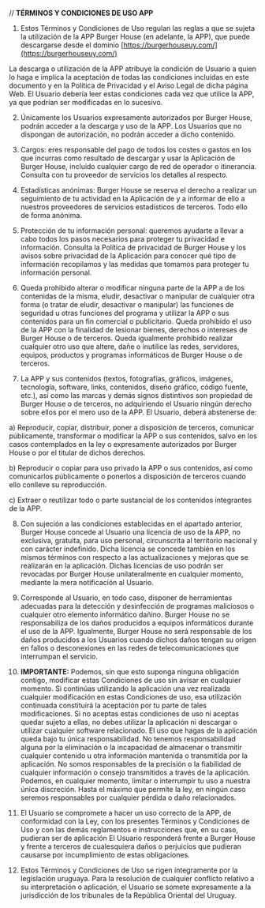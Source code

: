 // **TÉRMINOS Y CONDICIONES DE USO APP** 

1. Estos Términos y Condiciones de Uso regulan las reglas a que se sujeta la utilización de la APP Burger House (en adelante, la APP), que puede descargarse desde el dominio [https://burgerhouseuy.com/](https://burgerhouseuy.com/)

La descarga o utilización de la APP atribuye la condición de Usuario a quien lo haga e implica la aceptación de todas las condiciones incluidas en este documento y en la Política de Privacidad y el Aviso Legal de dicha página Web. El Usuario debería leer estas condiciones cada vez que utilice la APP, ya que podrían ser modificadas en lo sucesivo.

2. Únicamente los Usuarios expresamente autorizados por Burger House, podrán acceder a la descarga y uso de la APP. Los Usuarios que no dispongan de autorización, no podrán acceder a dicho contenido.

3. Cargos: eres responsable del pago de todos los costes o gastos en los que incurras como resultado de descargar y usar la Aplicación de Burger House, incluido cualquier cargo de red de operador o itinerancia. Consulta con tu proveedor de servicios los detalles al respecto.

4. Estadísticas anónimas: Burger House se reserva el derecho a realizar un seguimiento de tu actividad en la Aplicación de y a informar de ello a nuestros proveedores de servicios estadísticos de terceros. Todo ello de forma anónima.

5. Protección de tu información personal: queremos ayudarte a llevar a cabo todos los pasos necesarios para proteger tu privacidad e información. Consulta la Política de privacidad de Burger House y los avisos sobre privacidad de la Aplicación para conocer qué tipo de información recopilamos y las medidas que tomamos para proteger tu información personal.

6. Queda prohibido alterar o modificar ninguna parte de la APP a de los contenidas de la misma, eludir, desactivar o manipular de cualquier otra forma (o tratar de eludir, desactivar o manipular) las funciones de seguridad u otras funciones del programa y utilizar la APP o sus contenidos para un fin comercial o publicitario. Queda prohibido el uso de la APP con la finalidad de lesionar bienes, derechos o intereses de Burger House o de terceros. Queda igualmente prohibido realizar cualquier otro uso que altere, dañe o inutilice las redes, servidores, equipos, productos y programas informáticos de Burger House o de terceros.

7. La APP y sus contenidos (textos, fotografías, gráficos, imágenes, tecnología, software, links, contenidos, diseño gráfico, código fuente, etc.), así como las marcas y demás signos distintivos son propiedad de Burger House o de terceros, no adquiriendo el Usuario ningún derecho sobre ellos por el mero uso de la APP. El Usuario, deberá abstenerse de:

a) Reproducir, copiar, distribuir, poner a disposición de terceros, comunicar públicamente, transformar o modificar la APP o sus contenidos, salvo en los casos contemplados en la ley o expresamente autorizados por Burger House o por el titular de dichos derechos.

b) Reproducir o copiar para uso privado la APP o sus contenidos, así como comunicarlos públicamente o ponerlos a disposición de terceros cuando ello conlleve su reproducción.

c) Extraer o reutilizar todo o parte sustancial de los contenidos integrantes de la APP.

8. Con sujeción a las condiciones establecidas en el apartado anterior, Burger House concede al Usuario una licencia de uso de la APP, no exclusiva, gratuita, para uso personal, circunscrita al territorio nacional y con carácter indefinido. Dicha licencia se concede también en los mismos términos con respecto a las actualizaciones y mejoras que se realizarán en la aplicación. Dichas licencias de uso podrán ser revocadas por Burger House unilateralmente en cualquier momento, mediante la mera notificación al Usuario.

9. Corresponde al Usuario, en todo caso, disponer de herramientas adecuadas para la detección y desinfección de programas maliciosos o cualquier otro elemento informático dañino. Burger House no se responsabiliza de los daños producidos a equipos informáticos durante el uso de la APP. Igualmente, Burger House no será responsable de los daños producidos a los Usuarios cuando dichos daños tengan su origen en fallos o desconexiones en las redes de telecomunicaciones que interrumpan el servicio.

10. **IMPORTANTE:** Podemos, sin que esto suponga ninguna obligación contigo, modificar estas Condiciones de uso sin avisar en cualquier momento. Si continúas utilizando la aplicación una vez realizada cualquier modificación en estas Condiciones de uso, esa utilización continuada constituirá la aceptación por tu parte de tales modificaciones. Si no aceptas estas condiciones de uso ni aceptas quedar sujeto a ellas, no debes utilizar la aplicación ni descargar o utilizar cualquier software relacionado. El uso que hagas de la aplicación queda bajo tu única responsabilidad. No tenemos responsabilidad alguna por la eliminación o la incapacidad de almacenar o transmitir cualquier contenido u otra información mantenida o transmitida por la aplicación. No somos responsables de la precisión o la fiabilidad de cualquier información o consejo transmitidos a través de la aplicación. Podemos, en cualquier momento, limitar o interrumpir tu uso a nuestra única discreción. Hasta el máximo que permite la ley, en ningún caso seremos responsables por cualquier pérdida o daño relacionados.

11. El Usuario se compromete a hacer un uso correcto de la APP, de conformidad con la Ley, con los presentes Términos y Condiciones de Uso y con las demás reglamentos e instrucciones que, en su caso, pudieran ser de aplicación El Usuario responderá frente a Burger House y frente a terceros de cualesquiera daños o perjuicios que pudieran causarse por incumplimiento de estas obligaciones.

12. Estos Términos y Condiciones de Uso se rigen íntegramente por la legislación uruguaya. Para la resolución de cualquier conflicto relativo a su interpretación o aplicación, el Usuario se somete expresamente a la jurisdicción de los tribunales de la República Oriental del Uruguay.
